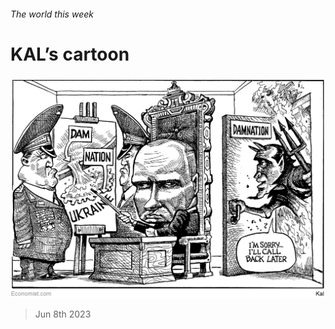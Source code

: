 ###### The world this week

# KAL’s cartoon 

#####  

![image](images/20230610_WWD000.png) 

> Jun 8th 2023 






